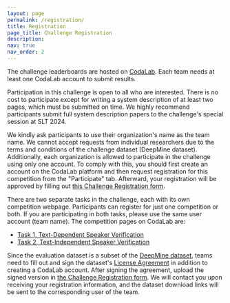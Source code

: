 ```yaml
---
layout: page
permalink: /registration/
title: Registration
page_title: Challenge Registration
description:
nav: true
nav_order: 2
---
```



The challenge leaderboards are hosted on [CodaLab](https://codalab.org/). Each team needs at least one CodaLab account to submit results.

Participation in this challenge is open to all who are interested. There is no cost to participate except for writing a system description of at least two pages, which must be submitted on time. We highly recommend participants submit full system description papers to the challenge's special session at SLT 2024.

We kindly ask participants to use their organization's name as the team name. We cannot accept requests from individual researchers due to the terms and conditions of the challenge dataset (DeepMine dataset). Additionally, each organization is allowed to participate in the challenge using only one account. To comply with this, you should first create an account on the CodaLab platform and then request registration for this competition from the "Participate" tab. Afterward, your registration will be approved by filling out [this Challenge Registration form](https://forms.gle/q2kXMuvomkpG73Gj9).

There are two separate tasks in the challenge, each with its own competition webpage. Participants can register for just one competition or both. If you are participating in both tasks, please use the same user account (team name). The competition pages on CodaLab are:

- [Task 1, Text-Dependent Speaker Verification](https://codalab.org/)
- [Task 2, Text-Independent Speaker Verification](https://codalab.org/)

Since the evaluation dataset is a subset of the [DeepMine dataset](https://data.deepmine.ir/en/), teams need to fill out and sign the dataset's [License Agreement](https://tdsvc.github.io/assets/docs/Challenge_License_Agreement_2024.docx) in addition to creating a CodaLab account. After signing the agreement, upload the signed version in [the Challenge Registration form](https://forms.gle/q2kXMuvomkpG73Gj9). We will contact you upon receiving your registration information, and the dataset download links will be sent to the corresponding user of the team.
